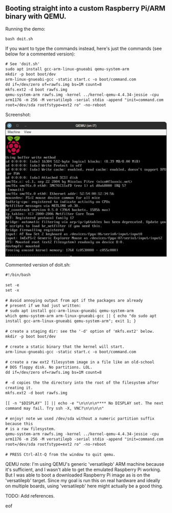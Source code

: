 ## Booting straight into a custom Raspberry Pi/ARM binary with QEMU.

Running the demo:

    bash doit.sh

If you want to type the commands instead, here's just the commands (see below for a
commented version):

    # See 'doit.sh'
    sudo apt install gcc-arm-linux-gnueabi qemu-system-arm
    mkdir -p boot boot/dev
    arm-linux-gnueabi-gcc -static start.c -o boot/command.com
    dd if=/dev/zero of=rawfs.img bs=1M count=8
    mkfs.ext2 -d boot rawfs.img
    qemu-system-arm rawfs.img -kernel ../kernel-qemu-4.4.34-jessie -cpu arm1176 -m 256 -M versatilepb -serial stdio -append "init=command.com root=/dev/sda rootfstype=ext2 ro" -no-reboot

Screenshot:

![Custom binary on QEMU](rpi2.png)

Commented version of doit.sh:

    #!/bin/bash

    set -e
    set -x

    # Avoid annoying output from apt if the packages are already
    # present if we had just written:
    # sudo apt install gcc-arm-linux-gnueabi qemu-system-arm
    which qemu-system-arm arm-linux-gnueabi-gcc || { echo "do sudo apt install gcc-arm-linux-gnueabi qemu-system-arm"; exit 1; }

    # create a staging dir: see the '-d' option of 'mkfs.ext2' below.
    mkdir -p boot boot/dev

    # create a static binary that the kernel will start.
    arm-linux-gnueabi-gcc -static start.c -o boot/command.com

    # create a raw ext2 filesystem image in a file like an old-school
    # DOS floppy disk. No partitions. LOL.
    dd if=/dev/zero of=rawfs.img bs=1M count=8

    # -d copies the the directory into the root of the filesystem after creating it.
    mkfs.ext2 -d boot rawfs.img

    [[ -n "$DISPLAY" ]] || echo -e "\n\n\n\n**** No DISPLAY set. The next command may fail. Try ssh -X, VNC?\n\n\n\n"

    # enjoy! note we used /dev/sda without a numeric partition suffix because this
    # is a raw filesystem.
    qemu-system-arm rawfs.img -kernel ../kernel-qemu-4.4.34-jessie -cpu arm1176 -m 256 -M versatilepb -serial stdio -append "init=command.com root=/dev/sda rootfstype=ext2 ro" -no-reboot

    # PRESS Ctrl-Alt-Q from the window to quit qemu.

QEMU note: I'm using QEMU's generic 'versatilepb' ARM machine because it's
sufficient, and I wasn't able to get the emulated Raspberry Pi working. But I
was able to boot a downloaded Raspberry Pi image as is on the 'versatilepb'
target. Since my goal is run this on real hardware and ideally on multiple
boards, using 'versatilepb' here might actually be a good thing.

TODO: Add references.

eof
